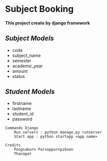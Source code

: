 # **Subject Booking**
#### This project create by django framework
## *Subject Models*
- code
- subject_name
- semester
- academic_year
- amount
- status

## *Student Models*
  - firstname
  - lastname
  - student_id
  - password


```
Commands Django
    Run servers : python manage.py runserver
    Start app : python startapp <app name>
```
```
Credits
    Pongsakorn Parsoppornpiboon
    Thanapat 
```
